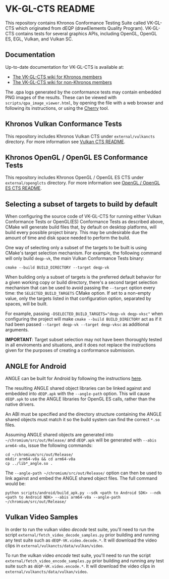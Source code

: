 VK-GL-CTS README
===========

This repository contains Khronos Conformance Testing Suite called VK-GL-CTS
which originated from dEQP (drawElements Quality Program).
VK-GL-CTS contains tests for several graphics APIs, including
OpenGL, OpenGL ES, EGL, Vulkan, and Vulkan SC.

Documentation
-------------

Up-to-date documentation for VK-GL-CTS is available at:

* [The VK-GL-CTS wiki for Khronos members](https://gitlab.khronos.org/Tracker/vk-gl-cts/wikis/home)
* [The VK-GL-CTS wiki for non-Khronos members](https://github.com/KhronosGroup/VK-GL-CTS/wiki)

The .qpa logs generated by the conformance tests may contain embedded PNG images of the results.
These can be viewed with `scripts/qpa_image_viewer.html`, by opening the file
with a web browser and following its instructions, or using the
[Cherry](https://android.googlesource.com/platform/external/cherry/)
tool.

Khronos Vulkan Conformance Tests
--------------------------------

This repository includes Khronos Vulkan CTS under `external/vulkancts` directory.
For more information see [Vulkan CTS README](external/vulkancts/README.md).

Khronos OpenGL / OpenGL ES Conformance Tests
--------------------------------

This repository includes Khronos OpenGL / OpenGL ES CTS under `external/openglcts` directory.
For more information see [OpenGL / OpenGL ES CTS README](external/openglcts/README.md).

Selecting a subset of targets to build by default
--------------------------------

When configuring the source code of VK-GL-CTS for running either Vulkan
Conformance Tests or OpenGL(ES) Conformance Tests as described above, CMake will
generate build files that, by default on desktop platforms, will build every
possible project binary. This may be undesirable due the amount of time and disk
space needed to perform the build.

One way of selecting only a subset of the targets to be built is using CMake's
target selection mechanism. For example, the following command will only build
`deqp-vk`, the main Vulkan Conformance Tests binary:

```
cmake --build BUILD_DIRECTORY --target deqp-vk
```

When building only a subset of targets is the preferred default behavior for a
given working copy or build directory, there's a second target selection
mechanism that can be used to avoid passing the `--target` option every time:
the `SELECTED_BUILD_TARGETS` CMake option. If set to a non-empty value, only the
targets listed in that configuration option, separated by spaces, will be built.

For example, passing `-DSELECTED_BUILD_TARGETS="deqp-vk deqp-vksc"` when
configuring the project will make `cmake --build BUILD_DIRECTORY` act as if it
had been passed `--target deqp-vk --target deqp-vksc` as additional arguments.

**IMPORTANT**: Target subset selection may not have been thoroughly tested in
all enviroments and situations, and it does not replace the instructions given
for the purposes of creating a conformance submission.

ANGLE for Android
--------------------------------

ANGLE can be built for Android by following the instructions
[here](https://chromium.googlesource.com/angle/angle.git/+/HEAD/doc/DevSetup.md#building-angle-for-android).

The resulting ANGLE shared object libraries can be linked against and embedded into `dEQP.apk` with
the `--angle-path` option.   This will cause `dEQP.apk` to use the ANGLE libraries for OpenGL ES
calls, rather than the native drivers.

An ABI must be specified and the directory structure containing the ANGLE shared objects must match
it so the build system can find the correct `*.so` files.

Assuming ANGLE shared objects are generated into `~/chromium/src/out/Release/` and `dEQP.apk` will
be generated with `--abis arm64-v8a`, issue the following commands:

	cd ~/chromium/src/out/Release/
	mkdir arm64-v8a && cd arm64-v8a
	cp ../lib*_angle.so .

The `--angle-path ~/chromium/src/out/Release/` option can then be used to link against and embed the
ANGLE shared object files.   The full command would be:

	python scripts/android/build_apk.py --sdk <path to Android SDK> --ndk <path to Android NDK> --abis arm64-v8a --angle-path ~/chromium/src/out/Release/

Vulkan Video Samples
--------------------------------

In order to run the vulkan video *decode* test suite, you'll need to run the script `external/fetch_video_decode_samples.py`
prior building and running any test suite such as `dEQP-VK.video.decode.*`. It will download the video clips  in `external/vulkancts/data/vulkan/video`.

To run the vulkan video *encode* test suite, you'll need to run the script `external/fetch_video_encode_samples.py`
prior building and running any test suite such as `dEQP-VK.video.encode.*`. It will download the video clips  in `external/vulkancts/data/vulkan/video`.